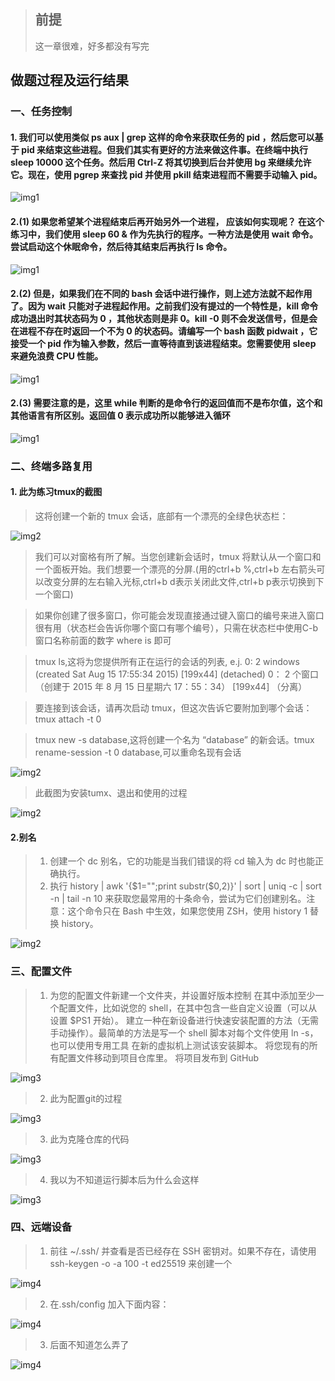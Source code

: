 > ## 前提
>
>这一章很难，好多都没有写完
>

## 做题过程及运行结果

### 一、任务控制

#### 1. 我们可以使用类似 ps aux | grep 这样的命令来获取任务的 pid ，然后您可以基于 pid 来结束这些进程。但我们其实有更好的方法来做这件事。在终端中执行 sleep 10000 这个任务。然后用 Ctrl-Z 将其切换到后台并使用 bg 来继续允许它。现在，使用 pgrep 来查找 pid 并使用 pkill 结束进程而不需要手动输入 pid。

![img1](./img/一.1.png)

#### 2.(1) 如果您希望某个进程结束后再开始另外一个进程， 应该如何实现呢？ 在这个练习中，我们使用 sleep 60 & 作为先执行的程序。一种方法是使用 wait 命令。尝试启动这个休眠命令，然后待其结束后再执行 ls 命令。

![img1](./img/一.2.(1).png)

#### 2.(2) 但是，如果我们在不同的 bash 会话中进行操作，则上述方法就不起作用了。因为 wait 只能对子进程起作用。之前我们没有提过的一个特性是，kill 命令成功退出时其状态码为 0 ，其他状态则是非 0。kill -0 则不会发送信号，但是会在进程不存在时返回一个不为 0 的状态码。请编写一个 bash 函数 pidwait ，它接受一个 pid 作为输入参数，然后一直等待直到该进程结束。您需要使用 sleep 来避免浪费 CPU 性能。

![img1](./img/一.2.(2).png)

#### 2.(3) 需要注意的是，这里 while 判断的是命令行的返回值而不是布尔值，这个和其他语言有所区别。返回值 0 表示成功所以能够进入循环

![img1](./img/一.2.(3).png)

### 二、终端多路复用

#### 1. 此为练习tmux的截图

> 这将创建一个新的 tmux 会话，底部有一个漂亮的全绿色状态栏：

![img2](./img/二.1.tmux1.png)

> 我们可以对窗格有所了解。当您创建新会话时，tmux 将默认从一个窗口和一个面板开始。我们想要一个漂亮的分屏.(用的ctrl+b %,ctrl+b 左右箭头可以改变分屏的左右输入光标,ctrl+b d表示关闭此文件,ctrl+b p表示切换到下一个窗口)

> 如果你创建了很多窗口，你可能会发现直接通过键入窗口的编号来进入窗口很有用（状态栏会告诉你哪个窗口有哪个编号），只需在状态栏中使用C-b <number> 窗口名称前面的数字 where is 即可

> tmux ls,这将为您提供所有正在运行的会话的列表,  e.j. 0: 2 windows (created Sat Aug 15 17:55:34 2015) [199x44] (detached)
0： 2 个窗口 （创建于 2015 年 8 月 15 日星期六 17：55：34） [199x44] （分离）

> 要连接到该会话，请再次启动 tmux，但这次告诉它要附加到哪个会话：tmux attach -t 0

> tmux new -s database,这将创建一个名为 “database” 的新会话。tmux rename-session -t 0 database,可以重命名现有会话

![img2](./img/二.1.tmux2.png)

> 此截图为安装tumx、退出和使用的过程

![img2](./img/二.1.tmux3.png)

#### 2.别名

> 1. 创建一个 dc 别名，它的功能是当我们错误的将 cd 输入为 dc 时也能正确执行。
> 2. 执行 history | awk '{$1="";print substr($0,2)}' | sort | uniq -c | sort -n | tail -n 10 来获取您最常用的十条命令，尝试为它们创建别名。注意：这个命令只在 Bash 中生效，如果您使用 ZSH，使用 history 1 替换 history。

![img2](./img/二.2.png)

### 三、配置文件

> 1. 为您的配置文件新建一个文件夹，并设置好版本控制 在其中添加至少一个配置文件，比如说您的 shell，在其中包含一些自定义设置（可以从设置 $PS1 开始）。 建立一种在新设备进行快速安装配置的方法（无需手动操作）。最简单的方法是写一个 shell 脚本对每个文件使用 ln -s，也可以使用专用工具 在新的虚拟机上测试该安装脚本。 将您现有的所有配置文件移动到项目仓库里。 将项目发布到 GitHub

![img3](./img/三.1.png)

> 2. 此为配置git的过程

![img3](./img/三.2.png)

> 3. 此为克隆仓库的代码

![img3](./img/三.3.png)

> 4. 我以为不知道运行脚本后为什么会这样

![img3](./img/三.4.png)

### 四、远端设备

> 1. 前往 ~/.ssh/ 并查看是否已经存在 SSH 密钥对。如果不存在，请使用 ssh-keygen -o -a 100 -t ed25519 来创建一个

![img4](./img/四.1.png)

> 2. 在.ssh/config 加入下面内容：

![img4](./img/四.3.png)

> 3. 后面不知道怎么弄了

![img4](./img/四.2.png)